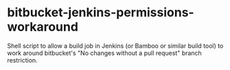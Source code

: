 # bitbucket-jenkins-permissions-workaround
Shell script to allow a build job in Jenkins (or Bamboo or similar build tool) to work around bitbucket's "No changes without a pull request" branch restriction.
